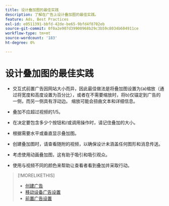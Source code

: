 ```yaml
---
title: 设计叠加图的最佳实践
description: 了解在广告上设计叠加图的最佳实践。
feature: Ads, Best Practices
exl-id: e0511391-bbfd-42de-be65-9bfd4f8702eb
source-git-commit: 0f0a2e907d39900968b29c3b59c8034b604911ce
workflow-type: tm+mt
source-wordcount: '183'
ht-degree: 0%

---
```


# 设计叠加图的最佳实践

* 交互式前置广告因网站大小而异，因此最佳做法是将叠加图设置为(a)缩放（通过将宽度和高度设置为百分比），或者在不需要缩放时，将b)仅锚定到广告的一侧，而另一侧具有浮动边。 缩放可能会扭曲文本和详细信息。

* 叠加不应超过视频的1/5。

* 在决定要包含多少个按钮和/或调用操作时，请记住叠加的大小。

* 根据需要水平或垂直显示叠加图。

* 创建叠加图时，请查看随附的视频，以确保设计未涵盖任何图形和消息传送。

* 考虑使用动画叠加图，这有助于吸引和吸引观众。

* 使用与视频不同的颜色来帮助让查看者看到叠加并采取行动。

>[!MORELIKETHIS]
>
>* [创建广告](ad-create.md)
>* [移动设备广告设置](ad-settings-mobile.md)
>* [前置广告设置](ad-settings-pre-roll.md)


